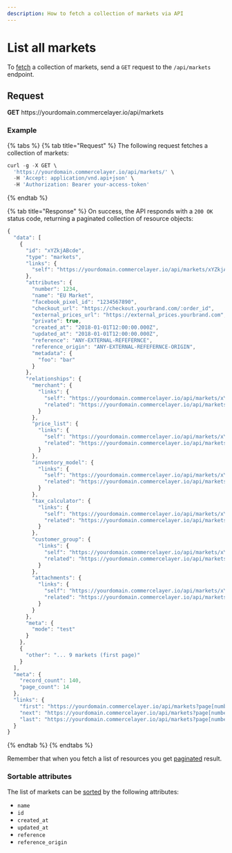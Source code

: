 ```yaml
---
description: How to fetch a collection of markets via API
---
```


# List all markets

To <a href="https://docs.commercelayer.io/developers/fetching-resources" target="_blank">fetch</a> a collection of markets, send a `GET` request to the `/api/markets` endpoint.

## Request

**GET** https://<i></i>yourdomain.commercelayer.io/api/markets

### **Example**

{% tabs %}
{% tab title="Request" %}
The following request fetches a collection of markets:

```javascript
curl -g -X GET \
  'https://yourdomain.commercelayer.io/api/markets/' \
  -H 'Accept: application/vnd.api+json' \
  -H 'Authorization: Bearer your-access-token'
```
{% endtab %}

{% tab title="Response" %}
On success, the API responds with a `200 OK` status code, returning a paginated collection of resource objects:

```javascript
{
  "data": [
    {
      "id": "xYZkjABcde",
      "type": "markets",
      "links": {
        "self": "https://yourdomain.commercelayer.io/api/markets/xYZkjABcde"
      },
      "attributes": {
        "number": 1234,
        "name": "EU Market",
        "facebook_pixel_id": "1234567890",
        "checkout_url": "https://checkout.yourbrand.com/:order_id",
        "external_prices_url": "https://external_prices.yourbrand.com",
        "private": true,
        "created_at": "2018-01-01T12:00:00.000Z",
        "updated_at": "2018-01-01T12:00:00.000Z",
        "reference": "ANY-EXTERNAL-REFEFERNCE",
        "reference_origin": "ANY-EXTERNAL-REFEFERNCE-ORIGIN",
        "metadata": {
          "foo": "bar"
        }
      },
      "relationships": {
        "merchant": {
          "links": {
            "self": "https://yourdomain.commercelayer.io/api/markets/xYZkjABcde/relationships/merchant",
            "related": "https://yourdomain.commercelayer.io/api/markets/xYZkjABcde/merchant"
          }
        },
        "price_list": {
          "links": {
            "self": "https://yourdomain.commercelayer.io/api/markets/xYZkjABcde/relationships/price_list",
            "related": "https://yourdomain.commercelayer.io/api/markets/xYZkjABcde/price_list"
          }
        },
        "inventory_model": {
          "links": {
            "self": "https://yourdomain.commercelayer.io/api/markets/xYZkjABcde/relationships/inventory_model",
            "related": "https://yourdomain.commercelayer.io/api/markets/xYZkjABcde/inventory_model"
          }
        },
        "tax_calculator": {
          "links": {
            "self": "https://yourdomain.commercelayer.io/api/markets/xYZkjABcde/relationships/tax_calculator",
            "related": "https://yourdomain.commercelayer.io/api/markets/xYZkjABcde/tax_calculator"
          }
        },
        "customer_group": {
          "links": {
            "self": "https://yourdomain.commercelayer.io/api/markets/xYZkjABcde/relationships/customer_group",
            "related": "https://yourdomain.commercelayer.io/api/markets/xYZkjABcde/customer_group"
          }
        },
        "attachments": {
          "links": {
            "self": "https://yourdomain.commercelayer.io/api/markets/xYZkjABcde/relationships/attachments",
            "related": "https://yourdomain.commercelayer.io/api/markets/xYZkjABcde/attachments"
          }
        }
      },
      "meta": {
        "mode": "test"
      }
    },
    {
      "other": "... 9 markets (first page)"
    }
  ],
  "meta": {
    "record_count": 140,
    "page_count": 14
  },
  "links": {
    "first": "https://yourdomain.commercelayer.io/api/markets?page[number]=1&page[size]=10",
    "next": "https://yourdomain.commercelayer.io/api/markets?page[number]=2&page[size]=10",
    "last": "https://yourdomain.commercelayer.io/api/markets?page[number]=14&page[size]=10"
  }
}
```
{% endtab %}
{% endtabs %}

Remember that when you fetch a list of resources you get <a href="https://docs.commercelayer.io/developers/pagination" target="_blank">paginated</a> result.

### Sortable attributes

The list of markets can be <a href="https://docs.commercelayer.io/developers/sorting-results" target="_blank">sorted</a> by the following attributes:

* `name`
* `id`
* `created_at`
* `updated_at`
* `reference`
* `reference_origin`

